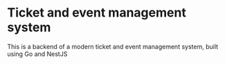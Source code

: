 # Ticket and event management system 

This is a backend of a modern ticket and event management system, built using Go and NestJS
